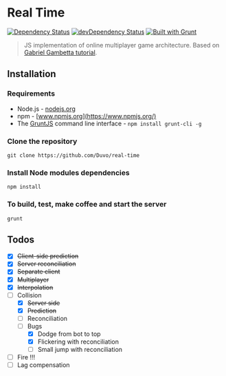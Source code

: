 Real Time
=========
[![Dependency Status](https://david-dm.org/Duvo/real-time.svg?theme=shields.io)](https://david-dm.org/Duvo/real-time)
[![devDependency Status](https://david-dm.org/Duvo/real-time/dev-status.svg?theme=shields.io)](https://david-dm.org/Duvo/real-time#info=devDependencies)
[![Built with Grunt](https://cdn.gruntjs.com/builtwith.png)](http://gruntjs.com/)

> JS implementation of online multiplayer game architecture. Based on [Gabriel Gambetta tutorial](http://www.gabrielgambetta.com/fast_paced_multiplayer.html).

## Installation

### Requirements

- Node.js - [nodejs.org](http://nodejs.org/)
- npm - [www.npmjs.org](https://www.npmjs.org/)
- The [GruntJS](http://gruntjs.com/getting-started#installing-the-cli) command line interface - `npm install grunt-cli -g`

### Clone the repository

    git clone https://github.com/Duvo/real-time
    
### Install Node modules dependencies

    npm install
    
### To build, test, make coffee and start the server

    grunt
    
## Todos

- [x] ~~Client-side prediction~~
- [x] ~~Server reconciliation~~
- [x] ~~Separate client~~
- [x] ~~Multiplayer~~
- [x] ~~Interpolation~~
- [ ] Collision
  - [x] ~~Server side~~
  - [x] ~~Prediction~~
  - [ ] Reconciliation
  - [ ] Bugs
    - [x] Dodge from bot to top
    - [x] Flickering with reconciliation
    - [ ] Small jump with reconciliation
- [ ] Fire !!!
- [ ] Lag compensation
